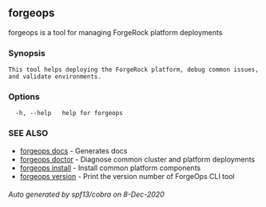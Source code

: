 ## forgeops

forgeops is a tool for managing ForgeRock platform deployments

### Synopsis


	This tool helps deploying the ForgeRock platform, debug common issues, and validate environments.
    

### Options

```
  -h, --help   help for forgeops
```

### SEE ALSO

* [forgeops docs](forgeops_docs.md)	 - Generates docs
* [forgeops doctor](forgeops_doctor.md)	 - Diagnose common cluster and platform deployments
* [forgeops install](forgeops_install.md)	 - Install common platform components
* [forgeops version](forgeops_version.md)	 - Print the version number of ForgeOps CLI tool

###### Auto generated by spf13/cobra on 8-Dec-2020
